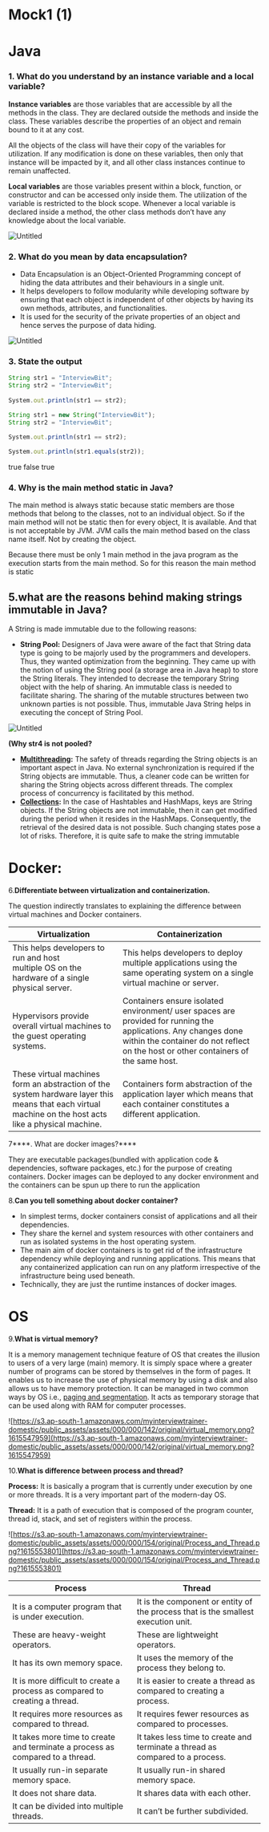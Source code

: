 # Mock1 (1)

# Java
### 1. What do you understand by an instance variable and a local variable?

**Instance variables** are those variables that are accessible by all the methods in the class. They are declared outside the methods and inside the class. These variables describe the properties of an object and remain bound to it at any cost.

All the objects of the class will have their copy of the variables for utilization. If any modification is done on these variables, then only that instance will be impacted by it, and all other class instances continue to remain unaffected.

**Local variables** are those variables present within a block, function, or constructor and can be accessed only inside them. The utilization of the variable is restricted to the block scope. Whenever a local variable is declared inside a method, the other class methods don’t have any knowledge about the local variable.

![Untitled](Mock1/Untitled.png)

### 2. **What do you mean by data encapsulation?**

- Data Encapsulation is an Object-Oriented Programming concept of hiding the data attributes and their behaviours in a single unit.
- It helps developers to follow modularity while developing software by ensuring that each object is independent of other objects by having its own methods, attributes, and functionalities.
- It is used for the security of the private properties of an object and hence serves the purpose of data hiding.

![Untitled](Mock1/Untitled%201.png)

### 3. State the output

```jsx
String str1 = "InterviewBit";
String str2 = "InterviewBit";
 
System.out.println(str1 == str2);

String str1 = new String("InterviewBit");
String str2 = "InterviewBit";
 
System.out.println(str1 == str2);

System.out.println(str1.equals(str2));
```

true false true

### **4. Why is the main method static in Java?**

The main method is always static because static members are those methods that belong to the classes, not to an individual object. So if the main method will not be static then for every object, It is available. And that is not acceptable by JVM. JVM calls the main method based on the class name itself. Not by creating the object.

Because there must be only 1 main method in the java program as the execution starts from the main method. So for this reason the main method is static

## 5.****what are the reasons behind making strings immutable in Java?****

A String is made immutable due to the following reasons:

- **String Pool:** Designers of Java were aware of the fact that String data type is going to be majorly used by the programmers and developers. Thus, they wanted optimization from the beginning. They came up with the notion of using the String pool (a storage area in Java heap) to store the String literals. They intended to decrease the temporary String object with the help of sharing. An immutable class is needed to facilitate sharing. The sharing of the mutable structures between two unknown parties is not possible. Thus, immutable Java String helps in executing the concept of String Pool.

![Untitled](Mock1/Untitled%202.png)

**(Why str4 is not pooled?**

- **[Multithreading](https://www.interviewbit.com/multithreading-interview-questions/):** The safety of threads regarding the String objects is an important aspect in Java. No external synchronization is required if the String objects are immutable. Thus, a cleaner code can be written for sharing the String objects across different threads. The complex process of concurrency is facilitated by this method.
- **[Collections](https://www.interviewbit.com/java-collections-interview-questions/):** In the case of Hashtables and HashMaps, keys are String objects. If the String objects are not immutable, then it can get modified during the period when it resides in the HashMaps. Consequently, the retrieval of the desired data is not possible. Such changing states pose a lot of risks. Therefore, it is quite safe to make the string immutable

# **Docker:**

6.****Differentiate between virtualization and containerization.****

The question indirectly translates to explaining the difference between virtual machines and Docker containers.

| Virtualization | Containerization |
| --- | --- |
| This helps developers to run and host multiple OS on the hardware of a single physical server. | This helps developers to deploy multiple applications using the same operating system on a single virtual machine or server. |
| Hypervisors provide overall virtual machines to the guest operating systems. | Containers ensure isolated environment/ user spaces are provided for running the applications. Any changes done within the container do not reflect on the host or other containers of the same host. |
| These virtual machines form an abstraction of the system hardware layer this means that each virtual machine on the host acts like a physical machine. | Containers form abstraction of the application layer which means that each container constitutes a different application. |

7****. What are docker images?****

They are executable packages(bundled with application code & dependencies, software packages, etc.) for the purpose of creating containers. Docker images can be deployed to any docker environment and the containers can be spun up there to run the application

8.****Can you tell something about docker container?****

- In simplest terms, docker containers consist of applications and all their dependencies.
- They share the kernel and system resources with other containers and run as isolated systems in the host operating system.
- The main aim of docker containers is to get rid of the infrastructure dependency while deploying and running applications. This means that any containerized application can run on any platform irrespective of the infrastructure being used beneath.
- Technically, they are just the runtime instances of docker images.

# OS

9.****What is virtual memory?****

It is a memory management technique feature of OS that creates the illusion to users of a very large (main) memory. It is simply space where a greater number of programs can be stored by themselves in the form of pages. It enables us to increase the use of physical memory by using a disk and also allows us to have memory protection. It can be managed in two common ways by OS i.e., [paging and segmentation](https://www.scaler.com/topics/difference-between-paging-and-segmentation/). It acts as temporary storage that can be used along with RAM for computer processes.

![https://s3.ap-south-1.amazonaws.com/myinterviewtrainer-domestic/public_assets/assets/000/000/142/original/virtual_memory.png?1615547959](https://s3.ap-south-1.amazonaws.com/myinterviewtrainer-domestic/public_assets/assets/000/000/142/original/virtual_memory.png?1615547959)

10.****What is difference between process and thread?****

**Process:** It is basically a program that is currently under execution by one or more threads. It is a very important part of the modern-day OS.

**Thread:** It is a path of execution that is composed of the program counter, thread id, stack, and set of registers within the process.

![https://s3.ap-south-1.amazonaws.com/myinterviewtrainer-domestic/public_assets/assets/000/000/154/original/Process_and_Thread.png?1615553801](https://s3.ap-south-1.amazonaws.com/myinterviewtrainer-domestic/public_assets/assets/000/000/154/original/Process_and_Thread.png?1615553801)

| Process | Thread |
| --- | --- |
| It is a computer program that is under execution. | It is the component or entity of the process that is the smallest execution unit. |
| These are heavy-weight operators. | These are lightweight operators. |
| It has its own memory space. | It uses the memory of the process they belong to. |
| It is more difficult to create a process as compared to creating a thread. | It is easier to create a thread as compared to creating a process. |
| It requires more resources as compared to thread. | It requires fewer resources as compared to processes. |
| It takes more time to create and terminate a process as compared to a thread. | It takes less time to create and terminate a thread as compared to a process. |
| It usually run-in separate memory space. | It usually run-in shared memory space. |
| It does not share data. | It shares data with each other. |
| It can be divided into multiple threads. | It can’t be further subdivided. |